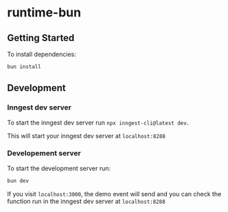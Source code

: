 # runtime-bun

## Getting Started

To install dependencies:

```bash
bun install
```

## Development

### Inngest dev server

To start the inngest dev server run `npx inngest-cli@latest dev`.

This will start your inngest dev server at `localhost:8288`

### Developement server

To start the development server run:

```bash
bun dev
```

If you visit `localhost:3000`, the demo event will send and you can check the function run in the inngest dev server at `localhost:8288`

